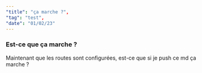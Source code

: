 ```yaml
---
"title": "ça marche ?",
"tag": "test",
"date": "01/02/23"
---
```

### Est-ce que ça marche ?

Maintenant que les routes sont configurées, est-ce que si je push ce md ça marche ?